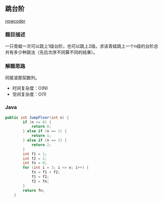 ## 跳台阶

[nowcoder](https://www.nowcoder.com/practice/8c82a5b80378478f9484d87d1c5f12a4?tpId=13&tqId=11161&tPage=1&rp=1&ru=%2Fta%2Fcoding-interviews&qru=%2Fta%2Fcoding-interviews%2Fquestion-ranking)

### 题目描述

一只青蛙一次可以跳上1级台阶，也可以跳上2级。求该青蛙跳上一个n级的台阶总共有多少种跳法（先后次序不同算不同的结果）。

### 解题思路
同斐波那契数列。

* 时间复杂度：O(N)
* 空间复杂度：O(1)

### Java

``` java
public int JumpFloor(int n) {
        if (n <= 0) {
            return 0;
        } else if (n == 1) {
            return 1;
        } else if (n == 2) {
            return 2;
        }
        int f1 = 1;
        int f2 = 2;
        int fn = 0;
        for (int i = 3; i <= n; i++) {
            fn = f1 + f2;
            f1 = f2;
            f2 = fn;
        }
        return fn;
    }
```
